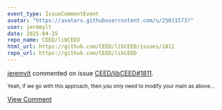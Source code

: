 ```yaml
---
event_type: IssueCommentEvent
avatar: "https://avatars.githubusercontent.com/u/25011573?"
user: jeremylt
date: 2025-04-25
repo_name: CEED/libCEED
html_url: https://github.com/CEED/libCEED/issues/1811
repo_url: https://github.com/CEED/libCEED
---
```


<a href='https://github.com/jeremylt' target='_blank'>jeremylt</a> commented on issue <a href='https://github.com/CEED/libCEED/issues/1811' target='_blank'>CEED/libCEED#1811</a>.

<small>Yeah, if we go with this approach, then you only need to modify your main as above...</small>

<a href='https://github.com/CEED/libCEED/issues/1811' target='_blank'>View Comment</a>